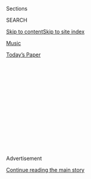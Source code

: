 <div id="app">

<div>

<div>

<div>

<div class="NYTAppHideMasthead css-1q2w90k e1suatyy0">

<div class="section css-ui9rw0 e1suatyy2">

<div class="css-eph4ug er09x8g0">

<div class="css-6n7j50">

</div>

<span class="css-1dv1kvn">Sections</span>

<div class="css-10488qs">

<span class="css-1dv1kvn">SEARCH</span>

</div>

[Skip to content](#site-content)[Skip to site
index](#site-index)

</div>

<div id="masthead-section-label" class="css-1wr3we4 eaxe0e00">

[Music](https://www.nytimes3xbfgragh.onion/section/arts/music)

</div>

<div class="css-10698na e1huz5gh0">

</div>

</div>

<div id="masthead-bar-one" class="section hasLinks css-15hmgas e1csuq9d3">

<div class="css-uqyvli e1csuq9d0">

</div>

<div class="css-1uqjmks e1csuq9d1">

</div>

<div class="css-9e9ivx">

[](https://myaccount.nytimes3xbfgragh.onion/auth/login?response_type=cookie&client_id=vi)

</div>

<div class="css-1bvtpon e1csuq9d2">

[Today’s
Paper](https://www.nytimes3xbfgragh.onion/section/todayspaper)

</div>

</div>

</div>

</div>

<div data-aria-hidden="false">

<div id="site-content" data-role="main">

<div>

<div class="css-1aor85t" style="opacity:0.000000001;z-index:-1;visibility:hidden">

<div class="css-1hqnpie">

<div class="css-epjblv">

<span class="css-17xtcya">[Music](/section/arts/music)</span><span class="css-x15j1o">|</span><span class="css-fwqvlz">Meek
Mill’s Lawyer Says Judge Showed ‘Enormous Bias’ in
Sentencing</span>

</div>

<div class="css-k008qs">

<div class="css-1iwv8en">

<span class="css-18z7m18"></span>

<div>

</div>

</div>

<span class="css-1n6z4y">https://nyti.ms/2jajPI9</span>

<div class="css-1705lsu">

<div class="css-4xjgmj">

<div class="css-4skfbu" data-role="toolbar" data-aria-label="Social Media Share buttons, Save button, and Comments Panel with current comment count" data-testid="share-tools">

  - 
  - 
  - 
  - 
    
    <div class="css-6n7j50">
    
    </div>

  - 

</div>

</div>

</div>

</div>

</div>

</div>

<div class="css-13pd83m">

</div>

<div id="top-wrapper" class="css-1sy8kpn">

<div id="top-slug" class="css-l9onyx">

Advertisement

</div>

[Continue reading the main
story](#after-top)

<div class="ad top-wrapper" style="text-align:center;height:100%;display:block;min-height:250px">

<div id="top" class="place-ad" data-position="top" data-size-key="top">

</div>

</div>

<div id="after-top">

</div>

</div>

<div id="sponsor-wrapper" class="css-1hyfx7x">

<div id="sponsor-slug" class="css-19vbshk">

Supported by

</div>

[Continue reading the main
story](#after-sponsor)

<div id="sponsor" class="ad sponsor-wrapper" style="text-align:center;height:100%;display:block">

</div>

<div id="after-sponsor">

</div>

</div>

<div class="css-1vkm6nb ehdk2mb0">

# Meek Mill’s Lawyer Says Judge Showed ‘Enormous Bias’ in Sentencing

</div>

<div class="css-79elbk" data-testid="photoviewer-wrapper">

<div class="css-z3e15g" data-testid="photoviewer-wrapper-hidden">

</div>

<div class="css-1a48zt4 ehw59r15" data-testid="photoviewer-children">

![<span class="css-16f3y1r e13ogyst0" data-aria-hidden="true">A
Philadelphia judge on Monday sentenced the rapper Meek Mill to two to
four years in
prison.</span><span class="css-cnj6d5 e1z0qqy90" itemprop="copyrightHolder"><span class="css-1ly73wi e1tej78p0">Credit...</span><span><span>Matt
Rourke/Associated
Press</span></span></span>](https://static01.graylady3jvrrxbe.onion/images/2017/11/07/us/08xp-meekmill/08xp-meekmill-articleLarge.jpg?quality=75&auto=webp&disable=upscale)

</div>

</div>

<div class="css-xt80pu e12qa4dv0">

<div class="css-18e8msd">

<div class="css-vp77d3 epjyd6m0">

<div class="css-1baulvz">

By [<span class="css-1baulvz last-byline" itemprop="name">Jonah Engel
Bromwich</span>](http://www.nytimes3xbfgragh.onion/by/jonah-engel-bromwich)

</div>

</div>

  - Nov. 7,
    2017

  - 
    
    <div class="css-4xjgmj">
    
    <div class="css-d8bdto" data-role="toolbar" data-aria-label="Social Media Share buttons, Save button, and Comments Panel with current comment count" data-testid="share-tools">
    
      - 
      - 
      - 
      - 
        
        <div class="css-6n7j50">
        
        </div>
    
      - 
    
    </div>
    
    </div>

</div>

</div>

<div class="section meteredContent css-1r7ky0e" name="articleBody" itemprop="articleBody">

<div class="css-1fanzo5 StoryBodyCompanionColumn">

<div class="css-53u6y8">

A lawyer for the rapper Meek Mill has accused a Philadelphia judge of
inappropriate and “vindictive” behavior toward his client after she
sentenced the rapper this week to two to four years in prison for
probation violations.

Judge Genece E. Brinkley, who has overseen Meek Mill’s case since he was
known by his given name, Robert Rahmeek Williams, scolded the rapper in
court on Monday for the violations, which stemmed from a 2008
conviction.

“I gave you break after break, and you basically just thumbed your nose
at this court,” she said.

The rapper, a 30-year-old Philadelphia native, was convicted in 2008 on
charges related to the possession of guns and drugs, and served eight
months in prison. He was then placed on probation for five years, a
period that has been extended several times.

</div>

</div>

<div class="css-1fanzo5 StoryBodyCompanionColumn">

<div class="css-53u6y8">

The violations include two arrests in the past year, the first for a
fight at a St. Louis airport and the second for reckless driving while
filming a music video in New York City. Charges [were
dropped](http://www.billboard.com/articles/columns/hip-hop/8006993/meek-mill-misdemeanor-airport-assault-charges-dropped)
in the first case and the rapper [took a dismissal
deal](https://pagesix.com/2017/10/11/meek-mill-catches-break-on-popping-wheelies-case/)
in the second. The judge also cited the rapper’s repeated scheduling of
concerts in areas where she had barred him from performing.

In a phone interview Tuesday, a lawyer for Meek Mill, Joe Tacopina, said
that Judge Brinkley had behaved inappropriately over the course of the
case, saying, for example, that the judge had requested that the rapper
include her name in a song and had given him unsolicited advice on who
should manage him.

“She’s exhibited enormous bias,” he said.

Judge Brinkley did not respond to multiple messages requesting comment.
Mr. Tacopina said that the rapper’s legal team would appeal the ruling.

This is the second time that Meek Mill has been sent to prison for
parole violations related to the 2008 conviction. In July 2014, about a
year after Judge Brinkley ordered him to [take etiquette
classes](http://www.nydailynews.com/entertainment/gossip/rapper-meek-mill-ordered-etiquette-classes-article-1.1386399),
he was jailed for five months, again for performing out of state without
permission. He [told
Billboard](http://www.billboard.com/articles/columns/the-juice/6649158/meek-mill-interview-prison-time-nicki-minaj-etiquette-class-video)
that he spent much of that time in solitary confinement.

Judge Brinkley’s ruling Monday came after a prosecutor and a probation
officer had recommended against prison time. Her decision set off
protests from many of the rapper’s [prominent
supporters](http://www.billboard.com/articles/columns/hip-hop/8023318/meek-mill-prison-sentence-reaction-social-media).
[On
Facebook](https://www.facebookcorewwwi.onion/JayZ/posts/10156145799644206),
Jay-Z called the sentence “unjust and heavy-handed.” (Meek Mill is
signed to Roc Nation, the entertainment company founded by Jay-Z.)

</div>

</div>

<div class="css-1fanzo5 StoryBodyCompanionColumn">

<div class="css-53u6y8">

The repercussions from the 2008 conviction have cast a shadow over what
has otherwise been a successful career for Meek Mill, an [energetic,
somewhat old-fashioned gangster
rapper](https://www.nytimes3xbfgragh.onion/2015/07/06/arts/music/meek-mill-is-loudly-reflective-on-his-second-album-dreams-worth-more-than-money.html)
known for his work ethic. His [third studio
album](http://www.billboard.com/articles/columns/chart-beat/7882489/lana-del-rey-lust-for-life-no-1-billboard-200-albums),
“Wins and Losses,” made its debut at No. 3 on the Billboard album chart
in August.

</div>

</div>

</div>

<div>

</div>

<div>

</div>

<div>

</div>

<div>

<div id="bottom-wrapper" class="css-1ede5it">

<div id="bottom-slug" class="css-l9onyx">

Advertisement

</div>

[Continue reading the main
story](#after-bottom)

<div id="bottom" class="ad bottom-wrapper" style="text-align:center;height:100%;display:block;min-height:90px">

</div>

<div id="after-bottom">

</div>

</div>

</div>

</div>

</div>

## Site Index

<div>

</div>

## Site Information Navigation

  - [© <span>2020</span> <span>The New York Times
    Company</span>](https://help.nytimes3xbfgragh.onion/hc/en-us/articles/115014792127-Copyright-notice)

<!-- end list -->

  - [NYTCo](https://www.nytco.com/)
  - [Contact
    Us](https://help.nytimes3xbfgragh.onion/hc/en-us/articles/115015385887-Contact-Us)
  - [Work with us](https://www.nytco.com/careers/)
  - [Advertise](https://nytmediakit.com/)
  - [T Brand Studio](http://www.tbrandstudio.com/)
  - [Your Ad
    Choices](https://www.nytimes3xbfgragh.onion/privacy/cookie-policy#how-do-i-manage-trackers)
  - [Privacy](https://www.nytimes3xbfgragh.onion/privacy)
  - [Terms of
    Service](https://help.nytimes3xbfgragh.onion/hc/en-us/articles/115014893428-Terms-of-service)
  - [Terms of
    Sale](https://help.nytimes3xbfgragh.onion/hc/en-us/articles/115014893968-Terms-of-sale)
  - [Site
    Map](https://spiderbites.nytimes3xbfgragh.onion)
  - [Help](https://help.nytimes3xbfgragh.onion/hc/en-us)
  - [Subscriptions](https://www.nytimes3xbfgragh.onion/subscription?campaignId=37WXW)

</div>

</div>

</div>

</div>

